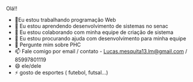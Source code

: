 Olá!!
- 🔭Eu estou trabalhando programação Web 
- 🌱 Eu estou aprendendo desenvolvimento de sistemas no senac 
- 👯 Eu estou colaborando com minha equipe de criação de sistema 
- 🤔 Eu estou procurando ajuda com desenvolvimento para minha equipe 
- 💬 Pergunte mim sobre PHC 
- 📫 Fale comigo por email / contato - Lucas.mesquita13.lm@gmail.com / 85997801119
- 😄 ele/dele 
- ⚡ gosto de esportes ( futebol, futsal...) 






